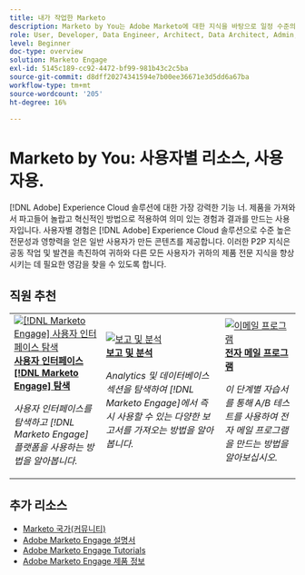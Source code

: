 ```yaml
---
title: 내가 작업한 Marketo
description: Marketo by You는 Adobe Marketo에 대한 지식을 바탕으로 일정 수준의 전문 지식과 영향력을 확보한 일반 사용자가 만든 사용자 생성 콘텐츠를 제공합니다.
role: User, Developer, Data Engineer, Architect, Data Architect, Admin, Leader
level: Beginner
doc-type: overview
solution: Marketo Engage
exl-id: 5145c189-cc92-4472-bf99-981b43c2c5ba
source-git-commit: d8dff20274341594e7b00ee36671e3d5dd6a67ba
workflow-type: tm+mt
source-wordcount: '205'
ht-degree: 16%

---
```


# Marketo by You: 사용자별 리소스, 사용자용.

[!DNL Adobe] Experience Cloud 솔루션에 대한 가장 강력한 기능 너. 제품을 가져와서 파고들어 놀랍고 혁신적인 방법으로 적용하여 의미 있는 경험과 결과를 만드는 사용자입니다. 사용자별 경험은 [!DNL Adobe] Experience Cloud 솔루션으로 수준 높은 전문성과 영향력을 얻은 일반 사용자가 만든 콘텐츠를 제공합니다. 이러한 P2P 지식은 공동 작업 및 발견을 촉진하여 귀하와 다른 모든 사용자가 귀하의 제품 전문 지식을 향상시키는 데 필요한 영감을 찾을 수 있도록 합니다.

<div id="recs-overview-body-1"></div>
<div id="recs-overview-body-2"></div>
<div id="recs-overview-body-3"></div>
<div id="recs-overview-body-4"></div>
<div id="recs-overview-body-5"></div>
<div id="recs-overview-body-6"></div>

<div id="staff-picks-section">

## 직원 추천

<table>
<tr>
  <td>
    <a href="/help/marketo/fundamentals/ui-navigation.md">
      <img alt="[!DNL Marketo Engage] 사용자 인터페이스 탐색" src="https://video.tv.adobe.com/v/3450433?format=jpeg&captions=kor" />
    </a>
    <div>
      <a href="/help/marketo/fundamentals/ui-navigation.md">
    <strong>사용자 인터페이스 [!DNL Marketo Engage] 탐색</strong>
    </a>
    </div>
    <p>
    <em>사용자 인터페이스를 탐색하고 [!DNL Marketo Engage] 플랫폼을 사용하는 방법을 알아봅니다.</em>
    <p>
  </td>
  <td>
    <a href="/help/marketo/reporting/reporting-and-analytics.md">
      <img alt="보고 및 분석" src="https://video.tv.adobe.com/v/3446427?format=jpeg&captions=kor" />
    </a>
    <div>
      <a href="/help/marketo/reporting/reporting-and-analytics.md">
    <strong>보고 및 분석</strong>
    </a>
    </div>
    <p>
    <em>Analytics 및 데이터베이스 섹션을 탐색하여 [!DNL Marketo Engage]에서 즉시 사용할 수 있는 다양한 보고서를 가져오는 방법을 알아봅니다.</em>
    <p>
  </td>
  <td>
    <a href="/help/marketo/programs/email-programs.md">
      <img alt="이메일 프로그램" src="https://video.tv.adobe.com/v/3453374?format=jpeg&captions=kor" />
    </a>
    <div>
      <a href="/help/marketo/programs/email-programs.md">
    <strong>전자 메일 프로그램</strong>
    </a>
    </div>
    <p>
    <em>이 단계별 자습서를 통해 A/B 테스트를 사용하여 전자 메일 프로그램을 만드는 방법을 알아보십시오.</em>
    <p>
  </td>
</tr>
</table>

</div>

## 추가 리소스

* [Marketo 국가(커뮤니티)](https://nation.marketo.com/)
* [Adobe Marketo Engage 설명서](https://experienceleague.adobe.com/docs/marketo-engage.html?lang=ko)
* [Adobe Marketo Engage Tutorials](https://experienceleague.adobe.com/docs/marketo-learn/tutorials/overview.html?lang=ko)
* [Adobe Marketo Engage 제품 정보](https://business.adobe.com/products/marketo/adobe-marketo.html)
